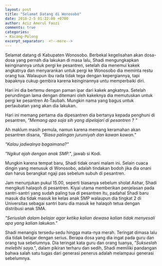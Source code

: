```yaml
---
layout: post
title: "Selamat Datang di Wonosobo"
date: 2018-2-5 01:22:00 +0700
author: Aziz Amerul Faozi
comments: true
categories: 
- Kacang-Polong
excerpt_separator:  <!--more-->
---
```


Selamat datang di Kabupaten Wonosobo. Berbekal kegelisahan akan dosa-dosa yang pernah dia lakukan di masa lalu, Shadi mengungkapkan keinginannya untuk pergi ke pesantren, setelah dia menemui kakek angkatnya dan menyarankan untuk pergi ke Wonosobo dia meminta restu orang tua. Walaupun ibu rada tidak tega dengan kepergiannya, tapi bapaknya cukup gembira karena keinginannya untu memperbaiki diri. 

Hari ini dia bertemu dengan paman ipar dari kakek angkatnya. Setelah perundingan lama dengan ditemani oleh kakeknya dia memutuskan untuk pergi ke pesantren At-Taubah. Mungkin nama yang bagus untuk pertaubatan yang akan dia lakukan. 

Hari ini memang pertama dia dipesantren dia bertanya kepada penghuni di pesantren, *"Memang apa saja sih yang dipelajari di pesantren ? "*

Ah maklum masih pemula, namun karena memang keramahan akan pesantren disana, *"Biasa palingan jurumiyah dan kawan kawan."*

*"Kalau jadwalnya bagaimana?"*

*"Ngikut ajah dengan anak SMP."*, jawab si Kodi.

Mungkin karena tempat baru, Shadi tidak onani malam ini. Selain cuaca dingin yang menusuk di Wonosobo, adalah tindakan bodoh jika dia onani dan harus berangkat ngaji pas sebelum subuh di pesantren.

Jam menunjukan pukul 15.00, seperti biasanya sebelum sholat Ashar, Shadi mengikuti halaqoh di pesantren. Kiyai utama memberikan penjelasan pada santri-santri yang sudah paling tua di pesantren itu, padahal Shadi baru masuk dia tidak masuk ke kelas anak SMP walaupun dia tingkat 2 di Universitas sebagai santri baru dia masuk ke halaqoh tetua dengan distribusi anak SMA.

*"Seriuslah dalam belajar agar ketika kalian dewasa kalian tidak menyesali apa yang kalian lakukan."* 

Shadi menangis tersedu-sedu hingga mata-nya merah. Teringat dimasa lalu dia tidak belajar dengan serius. Berapa dosa yang dia ingat pada guru dan orang tua sebelumnya. Dia teringat kata guru dan orang tuanya, *"Sukseslah melebihi saya."*, dalam pikiran terharu dan sedih, Shadi memiliki pandangan bahwa salah satu tugas dari generasi penerus adalah melampaui generasi sebelumnya. 


